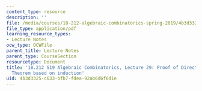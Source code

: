 ```yaml
---
content_type: resource
description: ''
file: /media/courses/18-212-algebraic-combinatorics-spring-2019/4b3d3325c633bfb7fdea92ab6d6f6d1e_MIT18_212S19_lec29.pdf
file_type: application/pdf
learning_resource_types:
- Lecture Notes
ocw_type: OCWFile
parent_title: Lecture Notes
parent_type: CourseSection
resourcetype: Document
title: '18.212 S19 Algebraic Combinatorics, Lecture 29: Proof of Directed Matrix Tree
  Theorem based on induction'
uid: 4b3d3325-c633-bfb7-fdea-92ab6d6f6d1e
---
```

